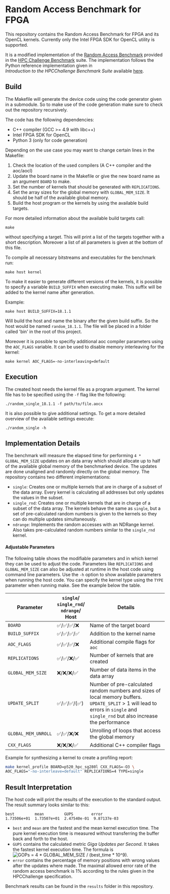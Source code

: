 # Random Access Benchmark for FPGA

This repository contains the Random Access Benchmark for FPGA and its OpenCL kernels.
Currently only the  Intel FPGA SDK for OpenCL utility is supported.

It is a modified implementation of the
[Random Access Benchmark](https://icl.utk.edu/projectsfiles/hpcc/RandomAccess/)
provided in the [HPC Challenge Benchmark](https://icl.utk.edu/hpcc/) suite.
The implementation follows the Python reference implementation given in  
_Introduction to the HPCChallenge Benchmark Suite_ available
[here](http://icl.cs.utk.edu/news_pub/submissions/hpcc-challenge-intro.pdf).

## Build

The Makefile will generate the device code using the code generator given in a submodule.
So to make use of the code generation make sure to check out the repository recursively.

The code has the following dependencies:

- C++ compiler (GCC >= 4.9 with libc++)
- Intel FPGA SDK for OpenCL
- Python 3 (only for code generation)

Depending on the use case you may want to change certain lines in the
Makefile:

1. Check the location of the used compilers (A C++ compiler and the aoc/aocl)
2. Update the board name in the Makefile or give the new board name as an
   argument `BOARD` to make.
3. Set the number of kernels that should be generated with `REPLICATIONS`.
4. Set the array sizes for the global memory with `GLOBAL_MEM_SIZE`. It should
   be half of the available global memory.
5. Build the host program or the kernels by using the available build targets.

For more detailed information about the available build targets call:

    make

without specifying a target.
This will print a list of the targets together with a short description.
Moreover a list of all parameters is given at the bottom of this file.

To compile all necessary bitstreams and executables for the benchmark run:

    make host kernel

To make it easier to generate different versions of the kernels, it
is possible to specify a variable `BUILD_SUFFIX` when executing make.
This suffix will be added to the kernel name after generation.

Example:

	make host BUILD_SUFFIX=18.1.1

Will build the host and name the binary after the given build suffix.
So the host would be named `random_18.1.1`.
The file will be placed in a folder called 'bin' in the root of this project.

Moreover it is possible to specifiy additional aoc compiler parameters using the
`AOC_FLAGS` variable.
It can be used to disable memory interleaving for the kernel:

    make kernel AOC_FLAGS=-no-interleaving=default

## Execution

The created host needs the kernel file as a program argument.
The kernel file has to be specified using the `-f` flag like the following:

    ./random_single_18.1.1 -f path/to/file.aocx

It is also possible to give additional settings. To get a more detailed overview
of the available settings execute:

    ./random_single -h

## Implementation Details

The benchmark will measure the elapsed time for performing `4 * GLOBAL_MEM_SIZE`
updates on an data array which should allocate up to half of the available
global memory of the benchmarked device.
The updates are done unaligned and randomly directly on the global memory.
The repository contains two different implementations:
- `single`: Creates one or multiple kernels that are in charge of a subset of the
    data array. Every kernel is calculating all addresses but only updates the
    values in the subset.
- `single_rnd`: Creates one or multiple kernels that are in charge of a subset
    of the data array. The kernels behave the same as `single`, but a set of
    pre-calculated random numbers is given to the kernels so they can do
    multiple updates simultaneously.
- `ndrange`: Implements the random accesses with an NDRange kernel.
    Also takes pre-calculated random numbers similar to the `single_rnd` kernel.

#### Adjustable Parameters

The following table shows the modifiable parameters and in which kernel they
can be used to adjust the code.
Parameters like `REPLICATIONS` and `GLOBAL_MEM_SIZE` can also be adjusted at
runtime in the host code using command line parameters.
Use the `-h` option to show available parameters when running the host code.
You can specify the kernel type using the `TYPE` parameter when running make.
See the example below the table.

| Parameter         | `single`/<br>`single_rnd`/<br>`ndrange`/<br>Host      | Details                                  |
|------------------ | ------------------------------------------------------ | ---------------------------------------- |
| `BOARD`           |:white_check_mark:/:white_check_mark:/:white_check_mark:/:x:     |   Name of the target board               |
| `BUILD_SUFFIX`    |:white_check_mark:/:white_check_mark:/:white_check_mark:/:white_check_mark:| Addition to the kernel name              |
| `AOC_FLAGS`       |:white_check_mark:/:white_check_mark:/:white_check_mark:/:x:               | Additional compile flags for `aoc`       |
| `REPLICATIONS`    |:white_check_mark:/:white_check_mark:/:x:/:white_check_mark:| Number of kernels that are created       |
| `GLOBAL_MEM_SIZE` |:x:/:x:/:x:/:white_check_mark:                              | Number of data items in the data array   |
| `UPDATE_SPLIT`    |:white_check_mark:/:white_check_mark:/:white_check_mark:/(:white_check_mark:)             | Number of pre-calculated random numbers and sizes of local memory buffers. `UPDATE_SPLIT` > 1 will lead to errors in `single` and `single_rnd` but also increase the performance |
| `GLOBAL_MEM_UNROLL`|:white_check_mark:/:white_check_mark:/:x:/:x:              | Unrolling of loops that access the global memory |
| `CXX_FLAGS`       |:x:/:x:/:x:/:white_check_mark:                              | Additional C++ compiler flags            |

Example for synthesizing a kernel to create a profiling report:

```bash
make kernel_profile BOARD=p520_hpc_sg280l CXX_FLAGS=-O3 \
AOC_FLAGS="-no-interleave=default" REPLICATIONS=4 TYPE=single
```

## Result Interpretation

The host code will print the results of the execution to the standard output.
The result  summary looks similar to this:

    best         mean         GUPS        error
    1.73506e+01  1.73507e+01  2.47540e-01  9.87137e-03

- `best` and `mean` are the fastest and the mean kernel execution time.
    The pure kernel execution time is measured without transferring the buffer
    back and forth to the host.
- `GUPS` contains the calculated metric _Giga Updates per Second_. It takes the
    fastest kernel execution time. The formula is
    ![GOPs = 4 * GLOBAL_MEM_SIZE / (best_time * 10^9)](https://latex.codecogs.com/gif.latex?\inline&space;GUPS&space;=&space;&bsol;frac{4&space;*&space;GLOBAL\\_MEM\\_SIZE}{&space;best\\_time&space;*&space;10^9}).
- `error` contains the percentage of memory positions with wrong values
    after the updates where made. The maximal allowed error rate of the
    random access benchmark is 1% according to the rules given in the HPCChallenge
    specification.

Benchmark results can be found in the `results` folder in this
repository.

